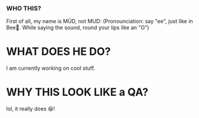 

<!--
**m-ue-d/m-ue-d** is a ✨ _special_ ✨ repository because its `README.md` (this file) appears on your GitHub profile.

Here are some ideas to get you started:

- 🔭 I’m currently working on ...
- 🌱 I’m currently learning ...
- 👯 I’m looking to collaborate on ...
- 🤔 I’m looking for help with ...
- 💬 Ask me about ...
- 📫 How to reach me: ...
- 😄 Pronouns: ...
- ⚡ Fun fact: ...
-->

### WHO THIS?

First of all, my name is MÜD, not MUD:
(Pronounciation: say "ee", just like in Bee:honeybee:. While saying the sound, round your lips like an "O")

# WHAT DOES HE DO?
I am currently working on cool stuff.

# WHY THIS LOOK LIKE a QA?
lol, it really does :satisfied:!
